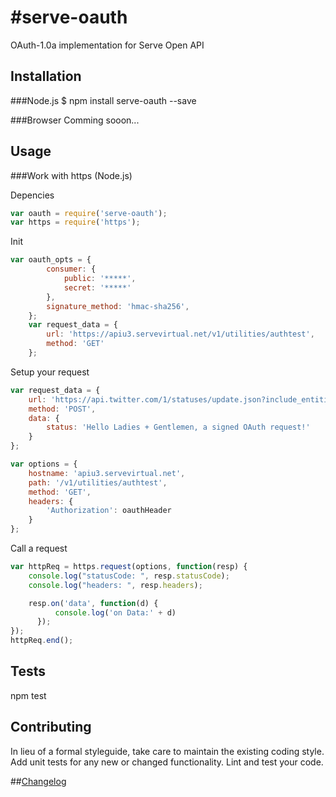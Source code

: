 #serve-oauth
===========

OAuth-1.0a implementation for Serve Open API

## Installation

###Node.js
    $ npm install serve-oauth --save

###Browser
    Comming sooon...

## Usage

###Work with https (Node.js)

Depencies
```js
var oauth = require('serve-oauth');
var https = require('https');
```

Init
```js
var oauth_opts = {
		consumer: {
			public: '*****',
			secret: '*****'
		},
		signature_method: 'hmac-sha256',
	};
	var request_data = {
		url: 'https://apiu3.servevirtual.net/v1/utilities/authtest',
		method: 'GET'
	};
```

Setup your request
```js
var request_data = {
	url: 'https://api.twitter.com/1/statuses/update.json?include_entities=true',
    method: 'POST',
    data: {
        status: 'Hello Ladies + Gentlemen, a signed OAuth request!'
    }
};

var options = {
	hostname: 'apiu3.servevirtual.net',
	path: '/v1/utilities/authtest',
	method: 'GET',
	headers: {
		'Authorization': oauthHeader
	}
};
```

Call a request

```js
var httpReq = https.request(options, function(resp) {
	console.log("statusCode: ", resp.statusCode);
  	console.log("headers: ", resp.headers);

  	resp.on('data', function(d) {
		  console.log('on Data:' + d)
	  });	
});
httpReq.end();
```

## Tests

  npm test

## Contributing

In lieu of a formal styleguide, take care to maintain the existing coding style.
Add unit tests for any new or changed functionality. Lint and test your code.

##[Changelog](https://github.com/ddo/oauth-1.0a/releases)
